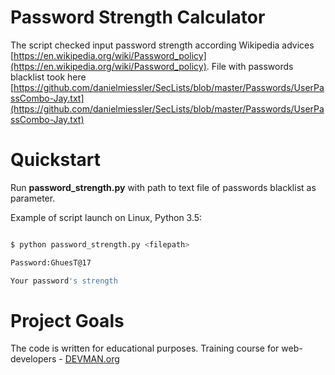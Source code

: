 # Password Strength Calculator

The script checked input password strength according Wikipedia advices [https://en.wikipedia.org/wiki/Password_policy](https://en.wikipedia.org/wiki/Password_policy). File with passwords blacklist took here [https://github.com/danielmiessler/SecLists/blob/master/Passwords/UserPassCombo-Jay.txt](https://github.com/danielmiessler/SecLists/blob/master/Passwords/UserPassCombo-Jay.txt)

# Quickstart

Run **password_strength.py** with  path to text file of passwords blacklist as parameter. 

Example of script launch on Linux, Python 3.5:

```bash

$ python password_strength.py <filepath>

Password:GhuesT@17

Your password's strength
```

# Project Goals

The code is written for educational purposes. Training course for web-developers - [DEVMAN.org](https://devman.org)
